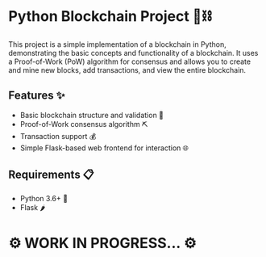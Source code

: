 # Python Blockchain Project 🐍⛓️

This project is a simple implementation of a blockchain in Python, demonstrating the basic concepts and functionality of a blockchain. It uses a Proof-of-Work (PoW) algorithm for consensus and allows you to create and mine new blocks, add transactions, and view the entire blockchain.

## Features ✨

- Basic blockchain structure and validation 🔗
- Proof-of-Work consensus algorithm ⛏️
- Transaction support 💰
- Simple Flask-based web frontend for interaction 🌐

## Requirements 📋

- Python 3.6+ 🐍
- Flask 🌶️

# ⚙️ WORK IN PROGRESS... ⚙️
